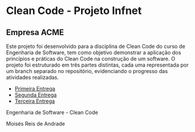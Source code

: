 # Clean Code - Projeto Infnet

## Empresa ACME

Este projeto foi desenvolvido para a disciplina de Clean Code do curso de Engenharia de Software, tem como objetivo demonstrar a aplicação dos princípios e práticas do Clean Code na construção de um software. O projeto foi estruturado em três partes distintas, cada uma representada por um branch separado no repositório, evidenciando o progresso das atividades realizadas.

- [Primeira Entrega](https://github.com/bkmoises/Empresa-ACME/tree/primeira-entrega?tab=readme-ov-file#primeira-entrega)
- [Segunda Entrega](https://github.com/bkmoises/Empresa-ACME/tree/segunda-entrega?tab=readme-ov-file#segunda-entrega)
- [Terceira Entrega](https://github.com/bkmoises/Empresa-ACME/tree/terceira-entrega?tab=readme-ov-file#terceira-entrega)



Engenharia de Software - Clean Code 

Moisés Reis de Andrade  
